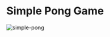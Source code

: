# Simple Pong Game

![simple-pong](https://user-images.githubusercontent.com/60577503/181356566-6ba08aef-a824-46f3-acf7-da3eed8e1955.png)
